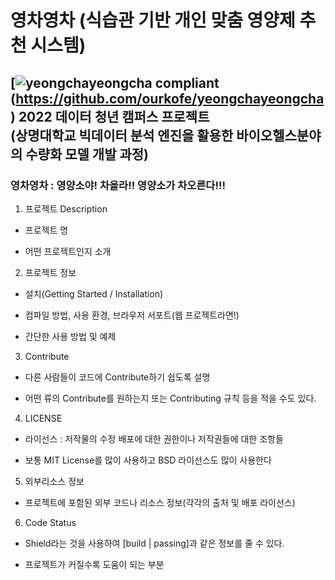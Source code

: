 # 영차영차 (식습관 기반 개인 맞춤 영양제 추천 시스템)
[![yeongchayeongcha compliant](https://img.shields.io/badge/readme%20style-standard-brightgreen.svg?style=flat-square)(https://github.com/ourkofe/yeongchayeongcha)
2022 데이터 청년 캠퍼스 프로젝트  
(상명대학교 빅데이터 분석 엔진을 활용한 바이오헬스분야의 수량화 모델 개발 과정)
-----------
### 영차영차 : 영양소야! 차올라!! 영양소가 차오른다!!!

1. 프로젝트 Description
- 프로젝트 명

- 어떤 프로젝트인지 소개


2. 프로젝트 정보
- 설치(Getting Started / Installation)

- 컴파일 방법, 사용 환경, 브라우저 서포트(웹 프로젝트라면!)

- 간단한 사용 방법 및 예제


3. Contribute
- 다른 사람들이 코드에 Contribute하기 쉽도록 설명

- 어떤 류의 Contribute를 원하는지 또는 Contributing 규칙 등을 적을 수도 있다.


4. LICENSE
- 라이선스 : 저작물의 수정 배포에 대한 권한이나 저작권들에 대한 조항들

- 보통 MIT License를 많이 사용하고 BSD 라이선스도 많이 사용한다


5. 외부리소스 정보
- 프로젝트에 포함된 외부 코드나 리소스 정보(각각의 출처 및 배포 라이선스)


6. Code Status
- Shield라는 것을 사용하여 [build | passing]과 같은 정보를 줄 수 있다.

- 프로젝트가 커질수록 도움이 되는 부분
